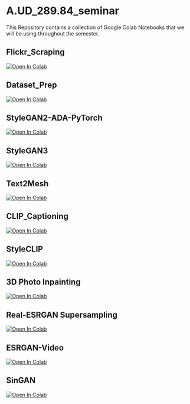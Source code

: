 # A.UD_289.84_seminar

This Repository contains a collection of Google Colab Notebooks that we will be using throughout the semester. 

## Flickr_Scraping 
[![Open In Colab](https://colab.research.google.com/assets/colab-badge.svg)](https://colab.research.google.com/github/chrober24/A.UD_289.84_seminar/blob/main/Flickr_Scraping.ipynb)

## Dataset_Prep
[![Open In Colab](https://colab.research.google.com/assets/colab-badge.svg)](https://colab.research.google.com/github/chrober24/A.UD_289.84_seminar/blob/main/Dataset_Prep.ipynb)

## StyleGAN2-ADA-PyTorch
[![Open In Colab](https://colab.research.google.com/assets/colab-badge.svg)](https://colab.research.google.com/github/chrober24/A.UD_289.84_seminar/blob/main/SG2_ADA_PyTorch.ipynb)

## StyleGAN3
[![Open In Colab](https://colab.research.google.com/assets/colab-badge.svg)](https://colab.research.google.com/github/chrober24/A.UD_289.84_seminar/blob/main/stylegan3.ipynb)

## Text2Mesh
[![Open In Colab](https://colab.research.google.com/assets/colab-badge.svg)](https://colab.research.google.com/github/chrober24/A.UD_289.84_seminar/blob/main/text2mesh.ipynb)

## CLIP_Captioning
[![Open In Colab](https://colab.research.google.com/assets/colab-badge.svg)](https://colab.research.google.com/github/chrober24/A.UD_289.84_seminar/blob/main/CLIP_Captioning.ipynb)

## StyleCLIP
[![Open In Colab](https://colab.research.google.com/assets/colab-badge.svg)](https://colab.research.google.com/github/chrober24/A.UD_289.84_seminar/blob/main/StyleCLIP_playground_Custom.ipynb)

## 3D Photo Inpainting
[![Open In Colab](https://colab.research.google.com/assets/colab-badge.svg)](https://colab.research.google.com/github/chrober24/A.UD_289.84_seminar/blob/main/3D_Photo_Inpainting.ipynb)

## Real-ESRGAN Supersampling
[![Open In Colab](https://colab.research.google.com/assets/colab-badge.svg)](https://colab.research.google.com/github/chrober24/A.UD_289.84_seminar/blob/main/Real_ESRGAN_Inference.ipynb)

## ESRGAN-Video
[![Open In Colab](https://colab.research.google.com/assets/colab-badge.svg)](https://colab.research.google.com/github/chrober24/A.UD_289.84_seminar/blob/main/ESRGAN_Video.ipynb)

## SinGAN
[![Open In Colab](https://colab.research.google.com/assets/colab-badge.svg)](https://colab.research.google.com/github/chrober24/A.UD_289.84_seminar/blob/main/SinGAN.ipynb)
